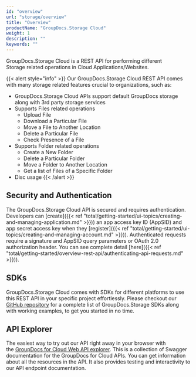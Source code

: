 ```yaml
---
id: "overview"
url: "storage/overview"
title: "Overview"
productName: "GroupDocs.Storage Cloud"
weight: 1
description: ""
keywords: ""
---
```

GroupDocs.Storage Cloud is a REST API for performing different Storage related operations in Cloud Applications/Websites.

{{< alert style="info" >}}
Our GroupDocs.Storage Cloud REST API comes with many storage related features crucial to organizations, such as:

* GroupDocs.Storage Cloud APIs support default GroupDocs storage along with 3rd party storage services
* Supports Files related operations
  * Upload File
  * Download a Particular File
  * Move a File to Another Location
  * Delete a Particular File
  * Check Presence of a File
* Supports Folder related operations
  * Create a New Folder
  * Delete a Particular Folder
  * Move a Folder to Another Location
  * Get a list of Files of a Specific Folder
* Disc usage
{{< /alert >}}

## Security and Authentication ##

The GroupDocs.Storage Cloud API is secured and requires authentication. Developers can [create]({{< ref "total/getting-started/ui-topics/creating-and-managing-application.md" >}})) an app access key ID (AppSID) and app secret access key when they [register]({{< ref "total/getting-started/ui-topics/creating-and-managing-account.md" >}})). Authenticated requests require a signature and AppSID query parameters or OAuth 2.0 authorization header. You can see complete detail [here]({{< ref "total/getting-started/overview-rest-api/authenticating-api-requests.md" >}})).

## SDKs ##

GroupDocs.Storage Cloud comes with SDKs for different platforms to use this REST API in your specific project effortlessly. Please checkout our [GitHub repository](https://github.com/groupdocs-storage-cloud) for a complete list of GroupDocs.Storage SDKs along with working examples, to get you started in no time. 

## API Explorer ##

The easiest way to try out our API right away in your browser with the [GroupDocs for Cloud Web API explorer](https://apireference.groupdocs.cloud/storage/). This is a collection of Swagger documentation for the GroupDocs for Cloud APIs. You can get information about all the resources in the API. It also provides testing and interactivity to our API endpoint documentation.
